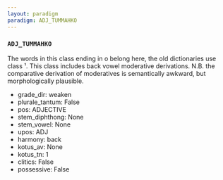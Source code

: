 ```yaml
---
layout: paradigm
paradigm: ADJ_TUMMAHKO
---
```

### ` ADJ_TUMMAHKO `

The words in this class ending in o belong here, the old dictionaries use class ¹. This class includes back vowel moderative derivations. N.B. the comparative derivation of moderatives is semantically awkward, but morphologically plausible.
* grade_dir: weaken
* plurale_tantum: False
* pos: ADJECTIVE
* stem_diphthong: None
* stem_vowel: None
* upos: ADJ
* harmony: back
* kotus_av: None
* kotus_tn: 1
* clitics: False
* possessive: False
